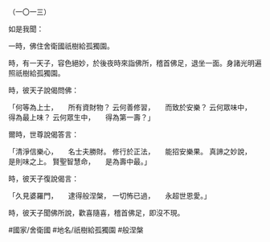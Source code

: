 （一〇一三）

如是我聞：

一時，佛住舍衛國祇樹給孤獨園。

時，有一天子，容色絕妙，於後夜時來詣佛所，稽首佛足，退坐一面。身諸光明遍照祇樹給孤獨園。

時，彼天子說偈問佛：

「何等為上士，　　所有資財物？
云何善修習，　　而致於安樂？
云何眾味中，　　得為最上味？
云何眾生中，　　得為第一壽？」

爾時，世尊說偈答言：

「清淨信樂心，　　名士夫勝財。
修行於正法，　　能招安樂果。
真諦之妙說，　　是則味之上。
賢聖智慧命，　　是為壽中最。」

時，彼天子復說偈言：

「久見婆羅門，　　逮得般涅槃，
一切怖已過，　　永超世恩愛。」

時，彼天子聞佛所說，歡喜隨喜，稽首佛足，即沒不現。

#國家/舍衛國
#地名/祇樹給孤獨園
#般涅槃

